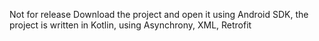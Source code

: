 Not for release
Download the project and open it using Android SDK, the project is written in Kotlin, using Asynchrony, XML, Retrofit
